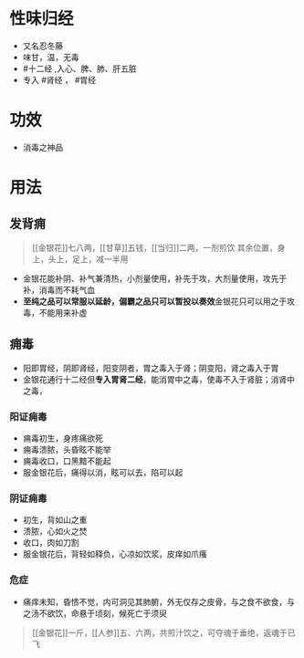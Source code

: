 # 性味归经
- 又名忍冬藤
- 味甘，温，无毒
-  #十二经 ,入心、脾、肺、肝五脏 
-  专入 #肾经 ， #胃经 
# 功效
- 消毒之神品
# 用法
## 发背痈
>[[金银花]]七八两，[[甘草]]五钱，[[当归]]二两，一剂煎饮
>其余位置，身上，头上，足上，减一半用
- 金银花能补阴、补气兼清热，小剂量使用，补先于攻，大剂量使用，攻先于补，消毒而不耗气血
- **至纯之品可以常服以延龄，偏霸之品只可以暂投以奏效**金银花只可以用之于攻毒，不能用来补虚
## 痈毒
- 阳即胃经，阴即肾经，阳变阴者，胃之毒入于肾；阴变阳，肾之毒入于胃
- 金银花通行十二经但**专入胃肾二经**，能消胃中之毒，使毒不入于肾脏；消肾中之毒， 
### 阳证痈毒
- 痈毒初生，身疼痛欲死
- 痈毒溃脓，头昏眩不能举
- 痈毒收口，口黑黯不能起
- 服金银花后，痛得以消，眩可以去，陷可以起
### 阴证痈毒
- 初生，背如山之重
- 溃脓，心如火之焚
- 收口，肉如刀割
- 服金银花后，背轻如释负，心凉如饮浆，皮痒如爪瘙
### 危症
- 痛痒未知，昏愦不觉，内可洞见其肺腑，外无仅存之皮骨，与之食不欲食，与之汤不欲饮，命悬于顷刻，候死亡于须臾
>[[金银花]]一斤，[[人参]]五、六两，共煎汁饮之，可夺魂于垂绝，返魂于已飞
